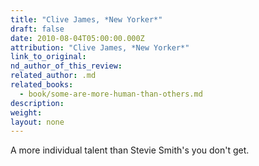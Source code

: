 ```yaml
---
title: "Clive James, *New Yorker*"
draft: false
date: 2010-08-04T05:00:00.000Z
attribution: "Clive James, *New Yorker*"
link_to_original:
nd_author_of_this_review:
related_author: .md
related_books:
  - book/some-are-more-human-than-others.md
description:
weight:
layout: none
---
```

A more individual talent than Stevie Smith's you don't get.

